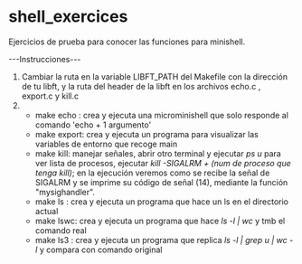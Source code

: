 # shell_exercices


Ejercicios de prueba para conocer las funciones para minishell.

---Instrucciones---
1. Cambiar la ruta en la variable LIBFT_PATH del Makefile con la dirección de tu libft, y la ruta del header de la libft en los archivos echo.c , export.c  y kill.c 
2. 
      - make echo :   crea y ejecuta una microminishell que solo responde al comando 'echo +  1 argumento'
      - make export:  crea y ejecuta un programa para visualizar las variables de entorno que recoge main
      - make kill:    manejar señales, abrir otro terminal y ejecutar *ps u* para ver lista de procesos, ejecutar *kill -SIGALRM + (num de proceso que tenga kill)*; en la ejecución veremos como se recibe la señal de SIGALRM y se imprime su código de señal (14), mediante la función "mysighandler".
      - make ls :     crea y ejecuta un programa que hace un ls en el directorio actual
      - make lswc:    crea y ejecuta un programa que hace *ls -l | wc*  y tmb el comando real
      - make ls3 :    crea y ejecuta un programa que replica *ls -l | grep u | wc -l* y compara con comando original
